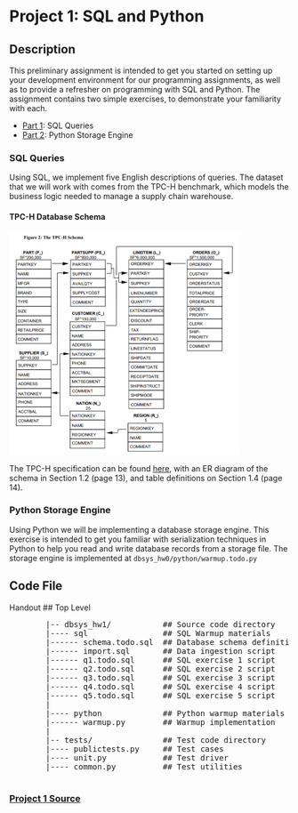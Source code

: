 # Project 1: SQL and Python

## Description
This preliminary assignment is intended to get you started on setting up your development environment for our programming assignments, as well as to provide a refresher on programming with SQL and Python. The assignment contains two simple exercises, to demonstrate your familiarity with each.

* [Part 1](#part1): SQL Queries
* [Part 2](#part2): Python Storage Engine

<a name="part1"></a>
### SQL Queries
Using SQL, we implement five English descriptions of queries. The dataset that we will work with comes from the TPC-H benchmark, which models the business logic needed to manage a supply chain warehouse.

#### TPC-H Database Schema
<img src="./Images/TPC-H_Schema.PNG" title="Project 1's DB Schema" alt="Should be showing the DB described earlier" width="415" height="400"/>

The TPC-H specification can be found [here](http://www.tpc.org/tpc_documents_current_versions/pdf/tpc-h_v2.17.1.pdf), with an ER diagram of the schema in Section 1.2 (page 13), and table definitions on Section 1.4 (page 14).

<a name="part2"></a>
### Python Storage Engine
Using Python we will be implementing a database storage engine. This exercise is intended to get you familiar with serialization techniques in Python to help you read and write database records from a storage file. The storage engine is implemented at `dbsys_hw0/python/warmup.todo.py`

## Code File
<dl>
 <dt>Handout                    ## Top Level </dt>
 <dd><pre>
   |-- dbsys_hw1/           ## Source code directory
   |---- sql                ## SQL Warmup materials 
   |------ schema.todo.sql  ## Database schema definition script 
   |------ import.sql       ## Data ingestion script  
   |------ q1.todo.sql      ## SQL exercise 1 script  
   |------ q2.todo.sql      ## SQL exercise 2 script  
   |------ q3.todo.sql      ## SQL exercise 3 script  
   |------ q4.todo.sql      ## SQL exercise 4 script  
   |------ q5.todo.sql      ## SQL exercise 5 script  
   | 
   |---- python             ## Python warmup materials  
   |------ warmup.py        ## Warmup implementation  
   | 
   |-- tests/               ## Test code directory 
   |---- publictests.py     ## Test cases 
   |---- unit.py            ## Test driver 
   |---- common.py          ## Test utilities 
 </pre></dd> 
</dl>

### [Project 1 Source](http://damsl.cs.jhu.edu/teaching/dbsys/2017/assignments/hw0/)
